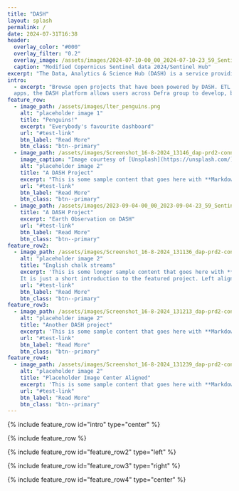 ```yaml
---
title: "DASH"
layout: splash
permalink: /
date: 2024-07-31T16:38
header:
  overlay_color: "#000"
  overlay_filter: "0.2"
  overlay_image: /assets/images/2024-07-10-00_00_2024-07-10-23_59_Sentinel-1_AWS-IW-VVVH_SAR_urban (1).jpg
  caption: "Modified Copernicus Sentinel data 2024/Sentinel Hub"
excerpt: "The Data, Analytics & Science Hub (DASH) is a service providing support to data scientists across Defra group."
intro: 
  - excerpt: "Browse open projects that have been powered by DASH. ETL pipelines, analyses, visualisations and interactive 
  apps, the DASH platform allows users across Defra group to develop, build and deploy cutting edge research projects."
feature_row:
  - image_path: /assets/images/lter_penguins.png
    alt: "placeholder image 1"
    title: "Penguins!"
    excerpt: "Everybody's favourite dashboard"
    url: "#test-link"
    btn_label: "Read More"
    btn_class: "btn--primary"
  - image_path: /assets/images/Screenshot_16-8-2024_13146_dap-prd2-connect.azure.defra.cloud.jpeg
    image_caption: "Image courtesy of [Unsplash](https://unsplash.com/)"
    alt: "placeholder image 2"
    title: "A DASH Project"
    excerpt: "This is some sample content that goes here with **Markdown** formatting."
    url: "#test-link"
    btn_label: "Read More"
    btn_class: "btn--primary"
  - image_path: /assets/images/2023-09-04-00_00_2023-09-04-23_59_Sentinel-2_L2A_True_color.jpg
    title: "A DASH Project"
    excerpt: "Earth Observation on DASH"
    url: "#test-link"
    btn_label: "Read More"
    btn_class: "btn--primary"
feature_row2:
  - image_path: /assets/images/Screenshot_16-8-2024_131136_dap-prd2-connect.azure.defra.cloud.jpeg
    alt: "placeholder image 2"
    title: "English chalk streams"
    excerpt: 'This is some longer sample content that goes here with **Markdown** formatting. 
    It is just a short introduction to the featured project. Left aligned with `type="left"`'
    url: "#test-link"
    btn_label: "Read More"
    btn_class: "btn--primary"
feature_row3:
  - image_path: /assets/images/Screenshot_16-8-2024_131213_dap-prd2-connect.azure.defra.cloud.jpeg
    alt: "placeholder image 2"
    title: "Another DASH project"
    excerpt: 'This is some sample content that goes here with **Markdown** formatting. Right aligned with `type="right"`'
    url: "#test-link"
    btn_label: "Read More"
    btn_class: "btn--primary"
feature_row4:
  - image_path: /assets/images/Screenshot_16-8-2024_131239_dap-prd2-connect.azure.defra.cloud.jpeg
    alt: "placeholder image 2"
    title: "Placeholder Image Center Aligned"
    excerpt: 'This is some sample content that goes here with **Markdown** formatting. Centered with `type="center"`'
    url: "#test-link"
    btn_label: "Read More"
    btn_class: "btn--primary"
---
```


{% include feature_row id="intro" type="center" %}

{% include feature_row %}

{% include feature_row id="feature_row2" type="left" %}

{% include feature_row id="feature_row3" type="right" %}

{% include feature_row id="feature_row4" type="center" %}